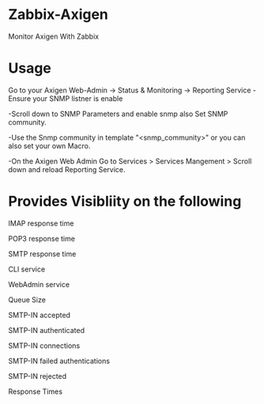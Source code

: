# Zabbix-Axigen
Monitor Axigen With Zabbix

# Usage
Go to your Axigen Web-Admin -> Status & Monitoring -> Reporting Service
 -Ensure your SNMP listner is enable
 
 -Scroll down to SNMP Parameters and enable snmp also Set SNMP community.
 
 -Use the Snmp community in template "<snmp_community>" or you can also set your own Macro.
 
 -On the Axigen Web Admin Go to Services > Services Mangement > Scroll down and reload Reporting Service.
 
 # Provides Visibliity on the following
 
 IMAP response time
 
 POP3 response time
 
 SMTP response time
 
 CLI service
 
 WebAdmin service
 
 Queue Size
 
 SMTP-IN accepted
 
 SMTP-IN authenticated
 
 SMTP-IN connections
 
 SMTP-IN failed authentications
 
 SMTP-IN rejected
 
 Response Times
 
